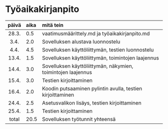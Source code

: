 # Työaikakirjanpito

| päivä | aika | mitä tein  |
| :----:|:-----| :-----|
| 28.3. | 0.5    | vaatimusmäärittely.md ja työaikakirjanpito.md |
| 3.4.  | 2.0    | Sovelluksen alustava luonnostelu |
| 4.4.  | 4.5    | Sovelluksen käyttöliittymän, testien luonnostelu |
| 13.4. | 1.5    | Sovelluksen käyttöliittymän, toimintojen laajennus |
| 14.4. | 3.0    | Sovelluksen käyttöliittymän, näkymien, toimintojen laajennus |
| 15.4. | 3.0    | Testien kirjoittaminen |
| 16.4. | 2.0    | Koodin putsaaminen pylintin avulla, testien kirjoittaminen |
| 24.4. | 2.5    | Asetusvalikon lisäys, testien kirjoittaminen |
| 25.4. | 1.5    | Testien kirjoittaminen |
| total | 20.5   | Sovelluksen työtunnit yhteensä |
